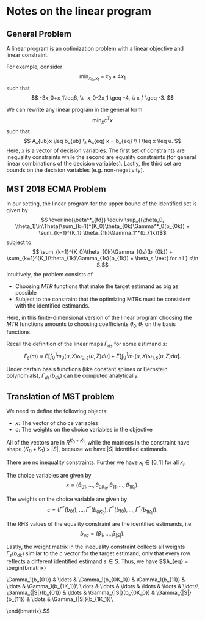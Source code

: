 # Notes on the linear program

## General Problem

A linear program is an optimization problem with a linear objective and linear constraint.

For example, consider
$$ \min_{x_0, x_1} -x_0  + 4 x_1$$
such that
$$ -3x_0+x_1\leq6, \\
-x_0-2x_1 \geq -4, \\
x_1 \geq -3.
$$

We can rewrite any linear program in the general form
$$ \min_x c^Tx$$
such that
$$ A_{ub}x \leq b_{ub} \\
A_{eq} x = b_{eq} \\
l \leq x \leq u.
$$
Here, $x$ is a vector of decision variables. The first set of constraints are inequality constraints while the second are equality constraints (for general linear combinations of the decision variables). Lastly, the third set are bounds on the decision variables (e.g. non-negativity).

## MST 2018 ECMA Problem

In our setting, the linear program for the upper bound of the identified set is given by
$$ \overline{\beta^*_{fd}} \equiv \sup_{(\theta_0, \theta_1)\in\Theta}\sum_{k=1}^{K_0}\theta_{0k}\Gamma^*_0(b_{0k}) + \sum_{k=1}^{K_1} \theta_{1k}\Gamma_1^*(b_{1k})$$
subject to
$$ \sum_{k=1}^{K_0}\theta_{0k}\Gamma_{0s}(b_{0k}) +
\sum_{k=1}^{K_1}\theta_{1k}\Gamma_{1s}(b_{1k}) = \beta_s \text{ for all } s\in S.$$
Intuitively, the problem consists of
- Choosing $MTR$ functions that make the target estimand as big as possible
- Subject to the constraint that the optimizing MTRs must be consistent with the identified estimands.

Here, in this finite-dimensional version of the linear program choosing the $MTR$ functions amounts to choosing coefficients $\theta_0, \theta_1$ on the basis functions.

Recall the definition of the linear maps $\Gamma_{ds}$ for some estimand $s$:
$$ \Gamma_s(m) \equiv E\left[\int_0^1 m_0(u,X)\omega_{0,s}(u,Z)du\right] + E\left[\int_0^1 m_1(u,X)\omega_{1,s}(u,Z)du\right].$$

Under certain basis functions (like constant splines or Bernstein polynomials), $\Gamma_{ds}(b_{dk})$ can be computed analytically.

## Translation of MST problem

We need to define the following objects:
- $x$: The vector of choice variables
- $c$: The weights on the choice variables in the objective

All of the vectors are in $R^{K_0+K_1}$, while the matrices in the constraint have shape $(K_0+K_1)\times |S|$, because we have $|S|$ identified estimands.

There are no inequality constraints. Further we have $x_i\in [0,1]$ for all $x_i$.

The choice variables are given by
$$ x = (\theta_{01}, \ldots, \theta_{0K_0}, \theta_{11}, \ldots, \theta_{1K_1}).$$

The weights on the choice variable are given by
$$ c = (\Gamma^*(b_{01}) ,\ldots, \Gamma^*(b_{0K_0}),
\Gamma^*(b_{10}), \ldots, \Gamma^*(b_{1K_1})).$$

The RHS values of the equality constraint are the identified estimands, i.e.
$$ b_{eq} = (\beta_1, \ldots, \beta_{|S|}).$$

Lastly, the weight matrix in the inequality constraint collects all weights $\Gamma_s(b_{dk})$ similar to the $c$ vector for the target estimand, only that every row reflects a different identified estimand $s\in S$. Thus, we have
$$A_{eq} = \begin{bmatrix}

\Gamma_1(b_{01}) & \ldots & \Gamma_1(b_{0K_0}) & \Gamma_1(b_{11}) & \ldots & \Gamma_1(b_{1K_1})\\
\ldots & \ldots & \ldots & \ldots & \ldots & \ldots\\
\Gamma_{|S|}(b_{01}) & \ldots & \Gamma_{|S|}(b_{0K_0}) & \Gamma_{|S|}(b_{11}) & \ldots & \Gamma_{|S|}(b_{1K_1})\\

\end{bmatrix}.$$
